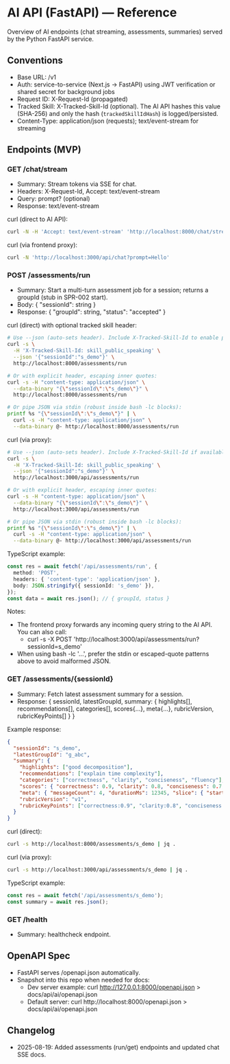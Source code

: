 # AI API (FastAPI) — Reference

Overview of AI endpoints (chat streaming, assessments, summaries) served by the Python FastAPI service.

## Conventions
- Base URL: /v1
- Auth: service-to-service (Next.js → FastAPI) using JWT verification or shared secret for background jobs
- Request ID: X-Request-Id (propagated)
- Tracked Skill: X-Tracked-Skill-Id (optional). The AI API hashes this value (SHA-256) and only the hash (`trackedSkillIdHash`) is logged/persisted.
- Content-Type: application/json (requests); text/event-stream for streaming

## Endpoints (MVP)

### GET /chat/stream
- Summary: Stream tokens via SSE for chat.
- Headers: X-Request-Id, Accept: text/event-stream
- Query: prompt? (optional)
- Response: text/event-stream

curl (direct to AI API):
```bash
curl -N -H 'Accept: text/event-stream' 'http://localhost:8000/chat/stream?prompt=Hello'
```

curl (via frontend proxy):
```bash
curl -N 'http://localhost:3000/api/chat?prompt=Hello'
```

### POST /assessments/run
- Summary: Start a multi-turn assessment job for a session; returns a groupId (stub in SPR-002 start).
- Body: { "sessionId": string }
- Response: { "groupId": string, "status": "accepted" }

curl (direct) with optional tracked skill header:
```bash
# Use --json (auto-sets header). Include X-Tracked-Skill-Id to enable privacy-preserving correlation:
curl -s \
  -H 'X-Tracked-Skill-Id: skill_public_speaking' \
  --json '{"sessionId":"s_demo"}' \
  http://localhost:8000/assessments/run

# Or with explicit header, escaping inner quotes:
curl -s -H "content-type: application/json" \
  --data-binary "{\"sessionId\":\"s_demo\"}" \
  http://localhost:8000/assessments/run

# Or pipe JSON via stdin (robust inside bash -lc blocks):
printf %s "{\"sessionId\":\"s_demo\"}" | \
  curl -s -H "content-type: application/json" \
  --data-binary @- http://localhost:8000/assessments/run
```

curl (via proxy):
```bash
# Use --json (auto-sets header). Include X-Tracked-Skill-Id if available:
curl -s \
  -H 'X-Tracked-Skill-Id: skill_public_speaking' \
  --json '{"sessionId":"s_demo"}' \
  http://localhost:3000/api/assessments/run

# Or with explicit header, escaping inner quotes:
curl -s -H "content-type: application/json" \
  --data-binary "{\"sessionId\":\"s_demo\"}" \
  http://localhost:3000/api/assessments/run

# Or pipe JSON via stdin (robust inside bash -lc blocks):
printf %s "{\"sessionId\":\"s_demo\"}" | \
  curl -s -H "content-type: application/json" \
  --data-binary @- http://localhost:3000/api/assessments/run
```

TypeScript example:
```ts
const res = await fetch('/api/assessments/run', {
  method: 'POST',
  headers: { 'content-type': 'application/json' },
  body: JSON.stringify({ sessionId: 's_demo' }),
});
const data = await res.json(); // { groupId, status }
```

Notes:
- The frontend proxy forwards any incoming query string to the AI API. You can also call:
  - curl -s -X POST 'http://localhost:3000/api/assessments/run?sessionId=s_demo'
- When using bash -lc '...', prefer the stdin or escaped-quote patterns above to avoid malformed JSON.

### GET /assessments/{sessionId}
- Summary: Fetch latest assessment summary for a session.
- Response: { sessionId, latestGroupId, summary: { highlights[], recommendations[], categories[], scores{...}, meta{...}, rubricVersion, rubricKeyPoints[] } }

Example response:

```json
{
  "sessionId": "s_demo",
  "latestGroupId": "g_abc",
  "summary": {
    "highlights": ["good decomposition"],
    "recommendations": ["explain time complexity"],
    "categories": ["correctness", "clarity", "conciseness", "fluency"],
    "scores": { "correctness": 0.9, "clarity": 0.8, "conciseness": 0.7, "fluency": 0.85 },
    "meta": { "messageCount": 4, "durationMs": 12345, "slice": { "startIndex": 0, "endIndex": 3 } },
    "rubricVersion": "v1",
    "rubricKeyPoints": ["correctness:0.9", "clarity:0.8", "conciseness:0.7", "fluency:0.85"]
  }
}
```

curl (direct):
```bash
curl -s http://localhost:8000/assessments/s_demo | jq .
```

curl (via proxy):
```bash
curl -s http://localhost:3000/api/assessments/s_demo | jq .
```

TypeScript example:
```ts
const res = await fetch('/api/assessments/s_demo');
const summary = await res.json();
```

### GET /health
- Summary: healthcheck endpoint.

## OpenAPI Spec
- FastAPI serves /openapi.json automatically.
- Snapshot into this repo when needed for docs:
  - Dev server example: curl http://127.0.0.1:8000/openapi.json > docs/api/ai/openapi.json
  - Default server: curl http://localhost:8000/openapi.json > docs/api/ai/openapi.json

## Changelog
- 2025-08-19: Added assessments (run/get) endpoints and updated chat SSE docs.
